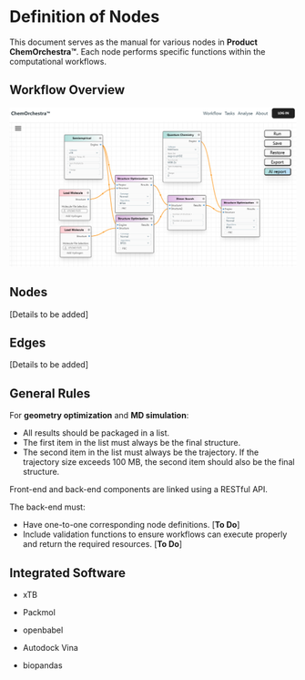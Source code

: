 # Definition of Nodes

This document serves as the manual for various nodes in **Product ChemOrchestra™**. Each node performs specific functions within the computational workflows.

## Workflow Overview

![Screenshot](./img/Index_flow.png)

## Nodes

[Details to be added]

## Edges

[Details to be added]

## General Rules

For **geometry optimization** and **MD simulation**:

- All results should be packaged in a list.
- The first item in the list must always be the final structure.
- The second item in the list must always be the trajectory. If the trajectory size exceeds 100 MB, the second item should also be the final structure.

Front-end and back-end components are linked using a RESTful API.

The back-end must:

- Have one-to-one corresponding node definitions. [**To Do**]
- Include validation functions to ensure workflows can execute properly and return the required resources. [**To Do**]

## Integrated Software

- xTB

- Packmol

- openbabel

- Autodock Vina

- biopandas
